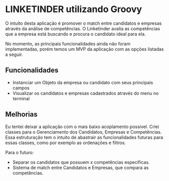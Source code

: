 
# LINKETINDER utilizando Groovy

O intuito desta aplicação é promover o match entre candidatos e empresas através da análise de competências. O Linketinder avalia as competências que a empresa está buscando e procura o candidato ideal para ela. 

No momento, as principais funcionalidades ainda não foram implementadas, porém temos um MVP da aplicação com as opções listadas a seguir.


## Funcionalidades

- Instanciar um Objeto da empresa ou candidato com seus principais campos
- Visualizar os candidatos e empresas cadastrados através do menu no terminal



## Melhorias

Eu tentei deixar a aplicação com o mais baixo acoplamento possível. Criei classes para o Gerenciamento dos Candidatos, Empresas e Competências. Essa estruturação tem o intuito de abastrair as funcionalidades futuras para essas classes, como por exemplo as ordenações e filtros. 

Para o futuro:

- Separar os candidatos que possuem x competências específicas.
- Sistema de match entre Candidatos e Empresas, que compara as competências.


